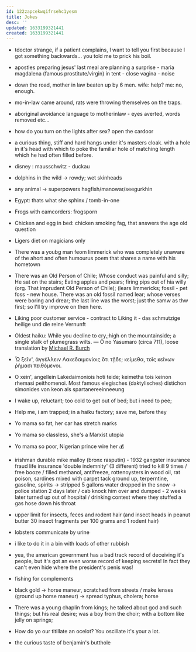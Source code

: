 ```yaml
---
id: 122zapcekwqifrsehc1yesm
title: Jokes
desc: ''
updated: 1633199321441
created: 1633199321441
---
```


* tdoctor strange, if a patient complains, I want to tell you first because I got something backwards... you told me to prick his boil.
* apostles preparing jesus' last meal are planning a surprise - maria magdalena (famous prostitute/virgin) in tent - close vagina - noise
* down the road, mother in law beaten up by 6 men. wife: help? me: no, enough.
* mo-in-law came around, rats were throwing themselves on the traps.
* aboriginal avoidance language to motherinlaw - eyes averted, words removed etc…
* how do you turn on the lights after sex? open the cardoor
* a curious thing, stiff and hard hangs under it's masters cloak. with a hole in it's head with which to poke the familiar hole of matching length which he had often filled before.
* disney : mausschwitz - duckau
* dolphins in the wild → rowdy; wet skinheads
* any animal → superpowers hagfish/manowar/seegurkhin
* Egypt: thats what she sphinx / tomb-in-one
* Frogs with camcorders: frogsporn
* Chicken and egg in bed: chicken smoking fag, that answers the age old question
* Ligers diet on magicians only
* There was a youbg man feom limmerick who was completely unaware of the ahort and often humourus poem that shares a name with his hometown
* There was an Old Person of Chile; Whose conduct was painful and silly; He sat on the stairs; Eating apples and pears; firing pips out of hia willy (org. That imprudent Old Person of Chile); (lears limmericks; fossil - pet foss - new house. There was an old fossil named lear; whose verses were boring and drear; the last line was the worst; just the samw as thw first; so I'll try improve on then here.
* Liking poor customer service - contract to Liking it - das schmutzige heilige und die reine Vernunft
* Oldest haiku: While you decline to cry,;high on the mountainside; a single stalk of plumegrass wilts. ― Ō no Yasumaro (circa 711), loose translation by [Michael R. Burch](http://www.thehypertexts.com/Michael_R_Burch_Poet_Poetry_Picture_Bio.htm)
* Ὦ ξεῖν', ἀγγέλλειν Λακεδαιμονίοις ὅτι τῇδε; κείμεθα, τοῖς κείνων ῥήμασι πειθόμενοι.
* O xein', angellein Lakedaimoniois hoti teide; keimetha tois keinon rhemasi peithomenoi. Most famous elegisches (daktylisches) distichon simonides von keon als spartanereeinneeung
* I wake up, reluctant; too cold to get out of bed; but i need to pee;
* Help me, i am trapped; in a haiku factory; save me, before they
* Yo mama so fat, her car has stretch marks

* Yo mama so classless, she's a Marxist utopia
* Yo mama so poor, Nigerian prince wire her 💰
* irishman durable mike malloy (bronx rasputin) - 1932 gangster insurance fraud life insurance 'double indemnity' (3 different) tried to kill 9 times / free booze / filled methanol, antifreeze, rottenoysters in wood oil, rat poison, sardines mixed with carpet tack ground up, terperntine, gasoline, spirits →  stripped 5 gallons water dropped in the snow → police station 2 days later / cab knock him over and dumped - 2 weeks later turned up out of hospital / drinking contest where they stuffed a gas hose down his throat
* upper limit for insects, feces and rodent hair (and insect heads in peanut butter 30 insect fragments per 100 grams and 1 rodent hair)
* lobsters communicate by urine
* i like to do it in a bin with loads of other rubbish
* yea, the american government has a bad track record of deceiving it's people, but it's got an even worse record of keeping secrets! In fact they can't even hide where the president's penis was!
* fishing for complements
* black gold → horse maneur, scratched from streets / make lenses (ground up horse maneur) → spread typhus, cholera; horse
* There was a young chaplin from kings; he talked about god and such things; but his real desire; was a boy from the choir; with a bottom like jelly on springs;
* How do yo our titillate an ocelot? You oscillate it's your a lot.
* the curious taste of benjamin's butthole
